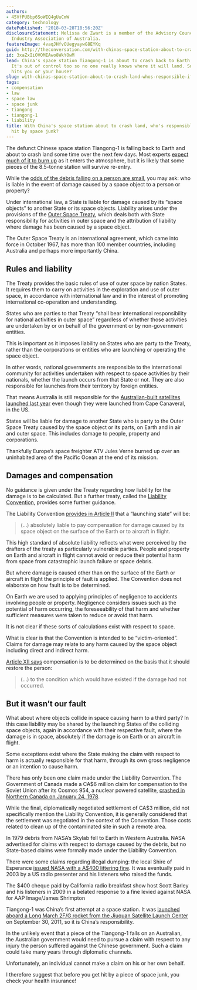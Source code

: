 ```yaml
---
authors:
- 45VfPUBbp6SoWIQ4gUuCmW
category: technology
datePublished: '2018-03-28T18:56:20Z'
disclosureStatement: Melissa de Zwart is a member of the Advisory Council of the Space
  Industry Association of Australia.
featureImage: 4vaqJHfvOUegyaywG8EYKq
guid: http://theconversation.com/with-chinas-space-station-about-to-crash-land-whos-responsible-if-you-get-hit-by-space-junk-93845
id: 3xaZxIiOVOMEAwo8WkYOwM
lead: China's space station Tiangong-1 is about to crash back to Earth any day now.
  It's out of control too so no one really knows where it will land. So what if it
  hits you or your house?
slug: with-chinas-space-station-about-to-crash-land-whos-responsible-if-you-get-hit-by-space-junk
tags:
- compensation
- law
- space law
- space junk
- tiangong
- tiangong-1
- liability
title: With China's space station about to crash land, who's responsible if you get
  hit by space junk?
---
```

The defunct Chinese space station Tiangong-1 is falling back to Earth and about to crash land some time over the next few days. Most experts [expect much of it to burn up](http://blogs.esa.int/rocketscience/2018/03/26/tiangong-1-frequently-asked-questions-2/) as it enters the atmosphere, but it is likely that some pieces of the 8.5-tonne station will survive re-entry.

While the [odds of the debris falling on a person are small](http://aerospace.wpengine.netdna-cdn.com/wp-content/uploads/2018/03/COL002.0318_TIAN.pdf), you may ask: who is liable in the event of damage caused by a space object to a person or property?

Under international law, a State is liable for damage caused by its “space objects” to another State or its space objects. Liability arises under the provisions of the [Outer Space Treaty](http://www.unoosa.org/oosa/en/ourwork/spacelaw/treaties/introouterspacetreaty.html), which deals both with State responsibility for activities in outer space and the attribution of liability where damage has been caused by a space object.


The Outer Space Treaty is an international agreement, which came into force in October 1967, has more than 100 member countries, including Australia and perhaps more importantly China.

## Rules and liability

The Treaty provides the basic rules of use of outer space by nation States. It requires them to carry on activities in the exploration and use of outer space, in accordance with international law and in the interest of promoting international co-operation and understanding.

States who are parties to that Treaty “shall bear international responsibility for national activities in outer space” regardless of whether those activities are undertaken by or on behalf of the government or by non-government entities.

This is important as it imposes liability on States who are party to the Treaty, rather than the corporations or entities who are launching or operating the space object.

In other words, national governments are responsible to the international community for activities undertaken with respect to space activities by their nationals, whether the launch occurs from that State or not. They are also responsible for launches from their territory by foreign entities. 

That means Australia is still responsible for the [Australian-built satellites launched last year](https://theconversation.com/australias-back-in-the-satellite-business-with-a-new-launch-76090) even though they were launched from Cape Canaveral, in the US.

States will be liable for damage to another State who is party to the Outer Space Treaty caused by the space object or its parts, on Earth and in air and outer space. This includes damage to people, property and corporations.

Thankfully Europe’s space freighter ATV Jules Verne burned up over an uninhabited area of the Pacific Ocean at the end of its mission.

## Damages and compensation

No guidance is given under the Treaty regarding how liability for the damage is to be calculated. But a further treaty, called the [Liability Convention](http://www.unoosa.org/oosa/en/ourwork/spacelaw/treaties/introliability-convention.html), provides some further guidance. 

The Liability Convention [provides in Article II](http://www.unoosa.org/oosa/en/ourwork/spacelaw/treaties/liability-convention.html) that a “launching state” will be:

> (…) absolutely liable to pay compensation for damage caused by its space object on the surface of the Earth or to aircraft in flight.

This high standard of absolute liability reflects what were perceived by the drafters of the treaty as particularly vulnerable parties. People and property on Earth and aircraft in flight cannot avoid or reduce their potential harm from space from catastrophic launch failure or space debris.

But where damage is caused other than on the surface of the Earth or aircraft in flight the principle of fault is applied. The Convention does not elaborate on how fault is to be determined. 

On Earth we are used to applying principles of negligence to accidents involving people or property. Negligence considers issues such as the potential of harm occurring, the foreseeability of that harm and whether sufficient measures were taken to reduce or avoid that harm.

It is not clear if these sorts of calculations exist with respect to space. 

What is clear is that the Convention is intended to be “victim-oriented”. Claims for damage may relate to any harm caused by the space object including direct and indirect harm. 

[Article XII says](http://www.unoosa.org/oosa/en/ourwork/spacelaw/treaties/liability-convention.html) compensation is to be determined on the basis that it should restore the person:

> (…) to the condition which would have existed if the damage had not occurred.

## But it wasn’t our fault

What about where objects collide in space causing harm to a third party? In this case liability may be shared by the launching States of the colliding space objects, again in accordance with their respective fault, where the damage is in space, absolutely if the damage is on Earth or an aircraft in flight.

Some exceptions exist where the State making the claim with respect to harm is actually responsible for that harm, through its own gross negligence or an intention to cause harm.

There has only been one claim made under the Liability Convention. The Government of Canada made a CA$6 million claim for compensation to the Soviet Union after its Cosmos 954, a nuclear powered satellite, [crashed in Northern Canada on January 24, 1978](http://www.rcinet.ca/en/2017/01/24/canada-history-jan-24-1978-soviet-radiation-across-the-arctic/).

While the final, diplomatically negotiated settlement of CA$3 million, did not specifically mention the Liability Convention, it is generally considered that the settlement was negotiated in the context of the Convention. Those costs related to clean up of the contaminated site in such a remote area.


In 1979 debris from NASA’s Skylab fell to Earth in Western Australia. NASA advertised for claims with respect to damage caused by the debris, but no State-based claims were formally made under the Liability Convention.

There were some claims regarding illegal dumping: the local Shire of Esperance [issued NASA with a A$400 littering fine](https://www.esperanceexpress.com.au/story/4787047/the-day-skylab-landed-in-esperance/). It was eventually paid in 2003 by a US radio presenter and his listeners who raised the funds.

[](https://images.theconversation.com/files/212392/original/file-20180328-109199-eumode.jpg?ixlib=rb-1.1.0&q=45&auto=format&w=1000&fit=clip) The $400 cheque paid by California radio breakfast show host Scott Barley and his listeners in 2009 in a belated response to a fine levied against NASA for AAP Image/James Shrimpton

Tiangong-1 was China’s first attempt at a space station. It was [launched aboard a Long March 2F/G rocket from the Jiuquan Satellite Launch Center](https://www.youtube.com/watch?v=UIcL9aXpOYE) on September 30, 2011, so it is China’s responsibility.

In the unlikely event that a piece of the Tiangong-1 falls on an Australian, the Australian government would need to pursue a claim with respect to any injury the person suffered against the Chinese government. Such a claim could take many years through diplomatic channels.

Unfortunately, an individual cannot make a claim on his or her own behalf. 

I therefore suggest that before you get hit by a piece of space junk, you check your health insurance!